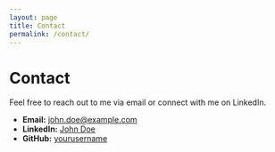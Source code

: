 ```yaml
---
layout: page
title: Contact
permalink: /contact/
---
```


# Contact

Feel free to reach out to me via email or connect with me on LinkedIn.

- **Email:** john.doe@example.com
- **LinkedIn:** [John Doe](https://www.linkedin.com/in/yourlinkedinprofile/)
- **GitHub:** [yourusername](https://github.com/yourusername)